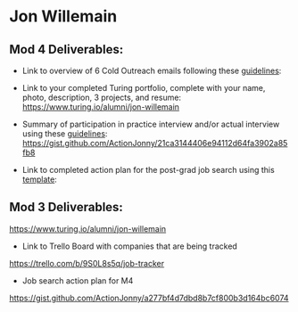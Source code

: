 # Jon Willemain

## Mod 4 Deliverables:
* Link to overview of 6 Cold Outreach emails following these [guidelines](https://github.com/turingschool/career-development-curriculum/blob/master/module_four/cold_outreach_deliverable_guidelines.md):
* Link to your completed Turing portfolio, complete with your name, photo, description, 3 projects, and resume: 
https://www.turing.io/alumni/jon-willemain

* Summary of participation in practice interview and/or actual interview using these [guidelines](https://github.com/turingschool/career-development-curriculum/blob/master/module_four/interview_practice_reflection_guidelines.md):
https://gist.github.com/ActionJonny/21ca3144406e94112d64fa3902a85fb8

* Link to completed action plan for the post-grad job search using this [template](https://github.com/turingschool/career-development-curriculum/blob/master/module_four/post_grad_plan.md):

## Mod 3 Deliverables:

https://www.turing.io/alumni/jon-willemain

* Link to Trello Board with companies that are being tracked

https://trello.com/b/9S0L8s5q/job-tracker

* Job search action plan for M4

https://gist.github.com/ActionJonny/a277bf4d7dbd8b7cf800b3d164bc6074
